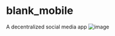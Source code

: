 # blank_mobile

A decentralized social media app
![image](https://user-images.githubusercontent.com/109033080/189538347-593142e3-eced-40fe-9cd2-e7bc79210023.png)

